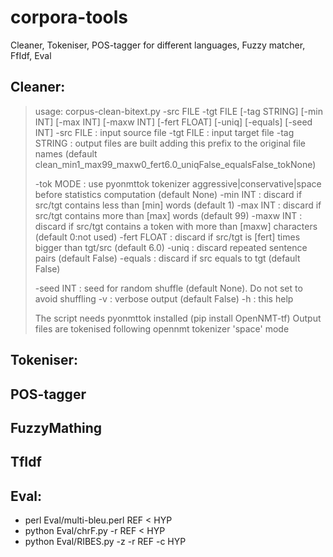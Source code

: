 # corpora-tools
Cleaner, Tokeniser, POS-tagger for different languages, Fuzzy matcher, FfIdf, Eval

## Cleaner:

>usage: corpus-clean-bitext.py -src FILE -tgt FILE [-tag STRING] [-min INT] [-max INT] [-maxw INT] [-fert FLOAT] [-uniq] [-equals] [-seed INT]
>   -src   FILE : input source file
>   -tgt   FILE : input target file
>   -tag STRING : output files are built adding this prefix to the original file names (default clean_min1_max99_maxw0_fert6.0_uniqFalse_equalsFalse_tokNone)
>
>   -tok   MODE : use pyonmttok tokenizer aggressive|conservative|space before statistics computation (default None)
>   -min    INT : discard if src/tgt contains less than [min] words (default 1)
>   -max    INT : discard if src/tgt contains more than [max] words (default 99)
>   -maxw   INT : discard if src/tgt contains a token with more than [maxw] characters (default 0:not used)
>   -fert FLOAT : discard if src/tgt is [fert] times bigger than tgt/src (default 6.0)
>   -uniq       : discard repeated sentence pairs (default False)
>   -equals     : discard if src equals to tgt (default False)
>
>   -seed   INT : seed for random shuffle (default None). Do not set to avoid shuffling
>   -v          : verbose output (default False)
>   -h          : this help
>
>   The script needs pyonmttok installed (pip install OpenNMT-tf)
>   Output files are tokenised following opennmt tokenizer 'space' mode 


## Tokeniser:

## POS-tagger

## FuzzyMathing

## TfIdf

## Eval:
* perl Eval/multi-bleu.perl REF < HYP
* python Eval/chrF.py  -r  REF < HYP
* python Eval/RIBES.py -z -r REF -c HYP

